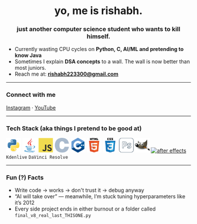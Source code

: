 <h1 align="center">yo, me is rishabh.</h1>
<h3 align="center">just another computer science student who wants to kill himself.</h3>

- Currently wasting CPU cycles on **Python, C, AI/ML and pretending to know Java**
- Sometimes I explain **DSA concepts** to a wall. The wall is now better than most juniors.
- Reach me at: **rishabh223300@gmail.com**

---

<h3 align="left">Connect with me</h3>
<p align="left">
  <a href="https://instagram.com/couldbevoid" target="blank">Instagram</a> · 
  <a href="https://www.youtube.com/@ryznae" target="blank">YouTube</a>
</p>

---

<h3 align="left">Tech Stack (aka things I pretend to be good at)</h3>
<p align="left">
  <a href="https://www.python.org" target="_blank"><img src="https://raw.githubusercontent.com/devicons/devicon/master/icons/python/python-original.svg" alt="python" width="40" height="40"/></a>
  <a href="https://www.java.com" target="_blank"><img src="https://raw.githubusercontent.com/devicons/devicon/master/icons/java/java-original.svg" alt="java" width="40" height="40"/></a>
  <a href="https://developer.mozilla.org/en-US/docs/Web/JavaScript" target="_blank"><img src="https://raw.githubusercontent.com/devicons/devicon/master/icons/javascript/javascript-original.svg" alt="javascript" width="40" height="40"/></a>
  <a href="https://www.cprogramming.com/" target="_blank"><img src="https://raw.githubusercontent.com/devicons/devicon/master/icons/c/c-original.svg" alt="c" width="40" height="40"/></a>
  <a href="https://www.w3schools.com/cpp/" target="_blank"><img src="https://raw.githubusercontent.com/devicons/devicon/master/icons/cplusplus/cplusplus-original.svg" alt="cplusplus" width="40" height="40"/></a>
  <a href="https://www.w3.org/html/" target="_blank"><img src="https://raw.githubusercontent.com/devicons/devicon/master/icons/html5/html5-original-wordmark.svg" alt="html5" width="40" height="40"/></a>
  <a href="https://www.w3schools.com/css/" target="_blank"><img src="https://raw.githubusercontent.com/devicons/devicon/master/icons/css3/css3-original-wordmark.svg" alt="css3" width="40" height="40"/></a>
  <a href="https://www.photoshop.com/en" target="_blank"><img src="https://raw.githubusercontent.com/devicons/devicon/master/icons/photoshop/photoshop-line.svg" alt="photoshop" width="40" height="40"/></a>
  <a href="https://www.gimp.org/" target="_blank"><img src="https://raw.githubusercontent.com/devicons/devicon/master/icons/gimp/gimp-original.svg" alt="gimp" width="40" height="40"/></a>
  <a href="https://www.adobe.com/products/aftereffects.html" target="_blank"><img src="https://upload.wikimedia.org/wikipedia/commons/c/cb/Adobe_After_Effects_CC_icon.svg" alt="after effects" width="40" height="40"/></a>
  <code>Kdenlive</code>
  <code>DaVinci Resolve</code>
</p>

---

<h3 align="left">Fun (?) Facts</h3>

- Write code → works → don't trust it → debug anyway  
- “AI will take over” — meanwhile, I’m stuck tuning hyperparameters like it’s 2012  
- Every side project ends in either burnout or a folder called `final_v8_real_last_THISONE.py`